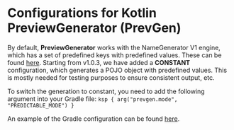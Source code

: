 # Configurations for Kotlin PreviewGenerator (PrevGen)

By default, **PreviewGenerator** works with the NameGenerator V1 engine, which has a set of predefined keys with predefined values. These can be found [here](https://github.com/Vram-Voskanyan/PrevGen/blob/main/PreviewGenerator/src/main/kotlin/generatorengine/samples/DataSamples.kt).
Starting from v1.0.3, we have added a **CONSTANT** configuration, which generates a POJO object with predefined values. This is mostly needed for testing purposes to ensure consistent output, etc.

To switch the generation to constant, you need to add the following argument into your Gradle file: 
`ksp {
arg("prevgen.mode", "PREDICTABLE_MODE")
}`

An example of the Gradle configuration can be found [here](https://github.com/Vram-Voskanyan/PrevGen/blob/main/app/build.gradle.kts).
